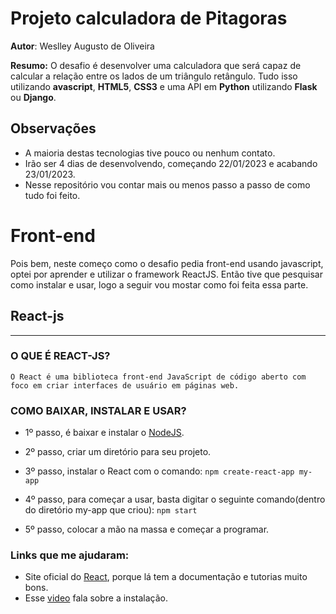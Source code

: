 # Projeto calculadora de Pitagoras

**Autor**: Weslley Augusto de Oliveira

**Resumo:** O desafio é desenvolver uma calculadora que será capaz de calcular a relação entre os lados de um triângulo
retângulo. Tudo isso utilizando **avascript**, **HTML5**, **CSS3**  e uma API em **Python** utilizando **Flask** ou **Django**.



## Observações

* A maioria destas tecnologias tive pouco ou nenhum contato.
* Irão ser 4 dias de desenvolvendo, começando 22/01/2023 e acabando 23/01/2023.
* Nesse repositório vou contar  mais ou menos passo a passo de como tudo foi feito.



# Front-end

Pois bem, neste começo como o desafio pedia front-end usando javascript, optei por aprender e utilizar o framework ReactJS. Então tive que pesquisar como instalar e usar, logo a seguir vou mostar como foi feita essa parte. 

## React-js
  
-----------------
### O QUE É REACT-JS?
   

````
O React é uma biblioteca front-end JavaScript de código aberto com foco em criar interfaces de usuário em páginas web.
````

### COMO BAIXAR, INSTALAR E USAR? 
   
* 1º passo, é baixar e instalar o [NodeJS](https://nodejs.org/en/download/).

* 2º passo, criar um diretório para seu projeto.

* 3º passo, instalar o React com o comando: `npm create-react-app my-app ` 

* 4º passo, para começar a usar, basta digitar o seguinte comando(dentro do diretório my-app que criou): `npm start`

* 5º passo, colocar a mão na massa e começar a programar.

### Links que me ajudaram:

* Site oficial do [React](https://pt-br.reactjs.org/docs/getting-started.html), porque lá tem a documentação e tutorias muito bons.
* Esse [video](https://www.youtube.com/watch?v=tPdoxF0kunU) fala sobre a instalação.


